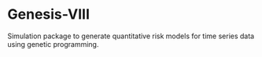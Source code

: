Genesis-VIII
============

Simulation package to generate quantitative risk models for time series data using genetic programming.